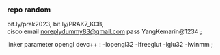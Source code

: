 ### repo random

bit.ly/prak2023, 
bit.ly/PRAK7_KCB, <br>
cisco 
email noreplydummy83@gmail.com
pass YangKemarin@1234 ;

linker parameter opengl devc++ : 
-lopengl32
-lfreeglut
-lglu32
-lwinmm
;

